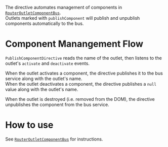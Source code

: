 The directive automates management of components in [`RouterOutletComponentBus`](../RouterOutletComponentBus.html).  
Outlets marked with `publishComponent` will publish and unpublish components automatically to the bus.

# Component Manangement Flow
`PublishComponentDirective` reads the name of the outlet, then listens to the outlet's `activate` and `deactivate` events.

When the outlet activates a component, the directive publishes it to the bus service along with the outlet's name.  
When the outlet deactivates a component, the directive publishes a `null` value along with the outlet's name.  

When the outlet is destroyed (i.e. removed from the DOM), the directive unpublishes the component from the bus service.

# How to use
See [`RouterOutletComponentBus`](../RouterOutletComponentBus.html#How-to-use) for instructions.
